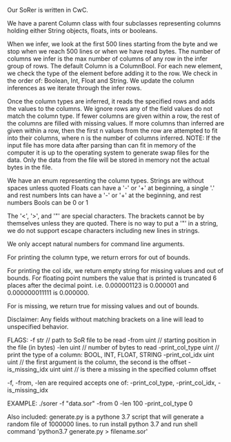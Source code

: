 Our SoRer is written in CwC. 

We have a parent Column class with four subclasses representing columns holding either String objects, floats, ints or booleans.

When we infer, we look at the first 500 lines starting from the <from> byte and we stop when we reach 500 lines 
or when we have read <len> bytes. The number of columns we infer is the max number of columns of any row in the 
infer group of rows. The default Column is a ColumnBool. For each new element, we check the type of the element before
adding it to the row. We check in the order of: Boolean, Int, Float and String. We update the column inferences
as we iterate through the infer rows.

Once the column types are inferred, it reads the specified rows and adds the values to the columns. We ignore rows
any of the field values do not match the column type. If fewer columns are given within a row, the rest of the columns
are filled with missing values. If more columns than inferred are given within a row, then the first n values from the
row are attempted to fit into their columns, where n is the number of columns inferred. NOTE: If the input file has
more data after parsing than can fit in memory of the computer it is up to the operating system to generate swap files
for the data. Only the data from the file will be stored in memory not the actual bytes in the file. 

We have an enum representing the column types.
Strings are without spaces unless quoted
Floats can have a '-' or '+' at beginning, a single '.' and rest numbers
Ints can have a '-' or '+' at the beginning, and rest numbers
Bools can be 0 or 1

The '<', '>', and '"' are special characters. The brackets cannot be by themselves unless they are quoted.
There is no way to put a '"' in a string, we do not support escape characters including new lines in strings.

We only accept natural numbers for command line arguments.

For printing the column type, we return errors for out of bounds.

For printing the col idx, we return empty string for missing values and out of bounds. For floating point numbers
the value that is printed is truncated 6 places after the decimal point. i.e. 0.000001123 is 0.000001 and 
0.000000011111 is 0.000000.

For is missing, we return true for missing values and out of bounds.

Disclaimer: Any fields without matching brackets on a line will lead to unspecified behavior.

FLAGS:
-f  str     // path to SoR file to be read
-from uint  // starting position in the file (in bytes)
-len uint   // number of bytes to read
-print_col_type uint  // print the type of a column: BOOL, INT, FLOAT, STRING
-print_col_idx uint uint  // the first argument is the column, the second is the offset
-is_missing_idx uint uint // is there a missing in the specified column offset

-f, -from, -len are required
accepts one of: -print_col_type, -print_col_idx, -is_missing_idx

EXAMPLE: 
./sorer -f "data.sor" -from 0 -len 100 -print_col_type 0


Also included:
generate.py is a pythone 3.7 script that will generate a random file of 1000000 lines. 
to run install python 3.7 and run shell command 'python3.7 generate.py > filename.sor' 

